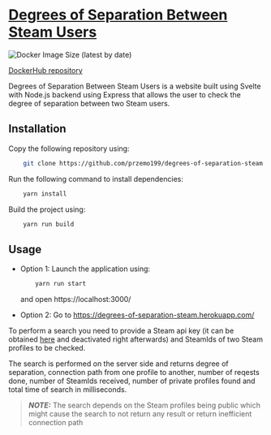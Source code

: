# [Degrees of Separation Between Steam Users](https://degrees-of-separation-steam.herokuapp.com/)  

![Docker Image Size (latest by date)](https://img.shields.io/docker/image-size/przemo199/degrees-of-separation-steam)

[DockerHub repository](https://hub.docker.com/repository/docker/przemo199/degrees-of-separation-steam)

Degrees of Separation Between Steam Users is a website built using Svelte with Node.js backend using Express that allows the user to check the degree of separation between two Steam users.

## Installation

Copy the following repository using:

```bash 
    git clone https://github.com/przemo199/degrees-of-separation-steam.git
```

Run the following command to install dependencies:

```bash
    yarn install
```

Build the project using:

```bash
    yarn run build
```

## Usage

* Option 1: Launch the application using:

    ```bash
        yarn run start
    ```
    
    and open https://localhost:3000/


* Option 2: Go to https://degrees-of-separation-steam.herokuapp.com/

To perform a search you need to provide a Steam api key (it can be obtained [here](https://steamcommunity.com/dev/apikey) and deactivated right afterwards) and SteamIds of two Steam profiles to be checked.  

The search is performed on the server side and returns degree of separation, connection path from one profile to another, number of reqests done, number of SteamIds received, number of private profiles found and total time of search in milliseconds.

>**_NOTE:_** The search depends on the Steam profiles being public which might cause the search to not return any result or return inefficient connection path
